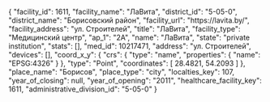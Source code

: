 {
    "facility_id": 1611,
    "facility_name": "ЛаВита",
    "district_id": "5-05-0",
    "district_name": "Борисовский район",
    "facility_url": "https:\/\/lavita.by\/",
    "facility_address": "ул. Строителей",
    "title": "ЛаВита",
    "facility_type": "Медицинский центр",
    "ap_1": "2А",
    "name": "ЛаВита",
    "state": "private institution",
    "stats": [],
    "med_id": 10217471,
    "address": "ул. Строителей",
    "devices": [],
    "coord_x_y": {
        "crs": {
            "type": "name",
            "properties": {
                "name": "EPSG:4326"
            }
        },
        "type": "Point",
        "coordinates": [
            28.4821,
            54.2093
        ]
    },
    "place_name": "Борисов",
    "place_type": "city",
    "localties_key": 107,
    "year_of_closing": null,
    "year_of_opening": "2011",
    "healthcare_facility_key": 1611,
    "administrative_division_id": "5-05-0"
}